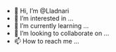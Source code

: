 - 👋 Hi, I’m @Lladnari
- 👀 I’m interested in ...
- 🌱 I’m currently learning ...
- 💞️ I’m looking to collaborate on ...
- 📫 How to reach me ...

<!---
Lladnari/Lladnari is a ✨ special ✨ repository because its `README.md` (this file) appears on your GitHub profile.
You can click the Preview link to take a look at your changes.
--->
